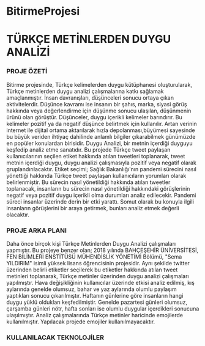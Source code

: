 # BitirmeProjesi
# TÜRKÇE METİNLERDEN DUYGU ANALİZİ

### PROJE ÖZETİ
Bitirme projesinde, Türkçe kelimelerden duygu kütüphanesi oluşturularak, Türkçe metinlerden duygu analizi çalışmalarına katkı sağlamak amaçlanmıştır.
İnsan davranışları, düşünceleri sonucu ortaya çıkan aktivitelerdir. Düşünce kavramı ise insanın bir şahıs, marka, siyasi görüş hakkında veya değerlendirme için düşünme sonucu ulaşılan, düşünmenin ürünü olan görüştür. Düşünceler, duygu içerikli kelimeler barındırır. Bu kelimeler pozitif ya da negatif düşünce belirtmek için kullanılır. Artan verinin internet ile dijital ortama aktarılarak hızla depolanması,büyümesi sayesinde bu büyük veriden ihtiyaç dahilinde anlamlı bilgiler çıkarabilmek günümüzde en popüler konulardan birisidir. Duygu Analizi, bir metnin içerdiği duyguyu keşfedip analiz etme sanatıdır. Bu projede Türkçe tweet paylaşan kullanıcılarının seçilen etiket hakkında atılan tweetleri toplanarak, tweet metnin içerdiği duygu, duygu analizi çalışmasıyla pozitif veya negatif olarak gruplandırılacaktır. Etiket seçimi; Sağlık Bakanlığı'nın pandemi sürecini nasıl yönettiği hakkında Türkçe tweet paylaşan kullanıcıların yorumları olarak belirlenmiştir. Bu sürecin nasıl yönetildiği hakkında atılan tweetler toplanacak, insanların bu sürecin nasıl yönetildiği hakkındaki görüşlerinin negatif veya pozitif duygu içerikli olma durumları analiz edilecekir. Pandemi süreci insanlar üzerinde derin bir etki yarattı. Somut olarak bu konuyla ilgili insanların görüşlerini bir araya getirmek, bunları analiz etmek değerli olacaktır. 

### PROJE ARKA PLANI
Daha önce birçok kişi Türkçe Metinlerden Duygu Analizi çalışmaları yapmıştır. Bu projeye benzer olan; 2018 yılında BAHÇEŞEHİR ÜNİVERSİTESİ, FEN BİLİMLERİ ENSTİTÜSÜ
MÜHENDİSLİK YÖNETİMİ Bölümü, "Sema YILDIRIM" isimli yüksek lisans öğrencisinin projesidir. Aynı şekilde twitter üzerinden belirli etiketler seçilerek bu etiketler hakkında atılan tweet metinleri toplanarak, Türkçe metinler üzerinden duygu analizi çalışmaları yapılmıştır. Hava değişikliğinin kullanıcılar üzerinde etkisi analiz edilmiş, kış aylarında genelde olumsuz, bahar ve yaz aylarında olumlu paylaşım yaptıkları sonucu çıkarılmıştır. Haftanın günlerine göre insanların hangi duygu yüklü oldukları keşfedilmiştir. Genelde pazartesi günleri olumsuz, çarşamba günleri nötr, hafta sonları ise olumlu duygular içerdikleri sonucuna ulaşılmıştır. Analiz çalışmalarında Türkçe metinler haricinde emojilerde kullanılmıştır. Yapılacak projede emojiler kullanılmayacaktır.

### KULLANILACAK TEKNOLOJİLER
